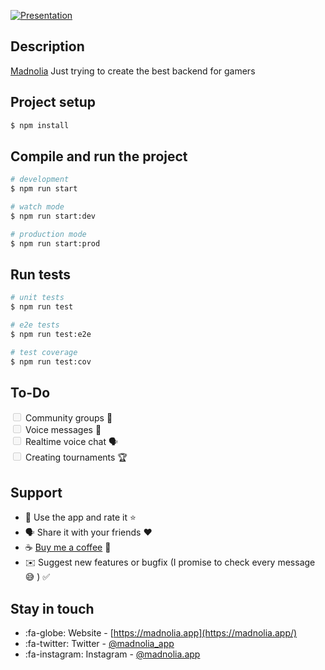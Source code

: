 [![Presentation](https://beeimg.com/images/r98045741583.png "Presentation")](https://beeimg.com/images/r98045741583.png"Presentation")

## Description

[Madnolia](https://madnolia.app) Just trying to create the best backend for gamers

## Project setup

```bash
$ npm install
```

## Compile and run the project

```bash
# development
$ npm run start

# watch mode
$ npm run start:dev

# production mode
$ npm run start:prod
```

## Run tests

```bash
# unit tests
$ npm run test

# e2e tests
$ npm run test:e2e

# test coverage
$ npm run test:cov
```

## To-Do
<label>
	<input type="checkbox" disabled />  Community groups 👥
	<br>
	<input type="checkbox" disabled />  Voice messages 🎤
	<br>
	<input type="checkbox" disabled />  Realtime voice chat 🗣
	<br>
	<input type="checkbox" disabled />  Creating tournaments 🏆
</label>


## Support

- 📱 Use the app and rate it  ⭐️
- 🗣 Share it with your friends ❤️
- ☕️  [Buy me a coffee](https://buymeacoffee.com/Madna) 🤎
- ✉️ Suggest new features or bugfix (I promise to check every message 😅 )  ✅




## Stay in touch

- :fa-globe: Website - [https://madnolia.app](https://madnolia.app/)
-  :fa-twitter: Twitter - [@madnolia_app](https://twitter.com/madnolia_app)
- :fa-instagram: Instagram - [@madnolia.app](https://instagram.com/madnolia.app)
